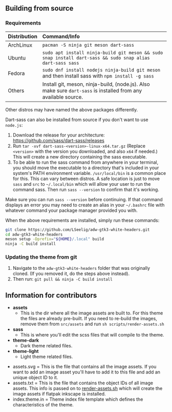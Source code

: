 ## Building from source

### Requirements

| Distribution | Command/Info |
|:--|:--|
| ArchLinux | `pacman -S ninja git meson dart-sass` |
| Ubuntu | `sudo apt install ninja-build git meson && sudo snap install dart-sass && sudo snap alias dart-sass sass` |
| Fedora | `sudo dnf install nodejs ninja-build git meson` and then install sass with `npm install -g sass` |
| Others | Install git, meson, ninja-build, (node.js). Also make sure `dart-sass` is installed from any available source. |

Other distros may have named the above packages differently.

Dart-sass can also be installed from source if you don't want to use `node.js`:
1. Download the release for your architecture: https://github.com/sass/dart-sass/releases
2. Run `tar -xvf dart-sass-<version>-linux-x64.tar.gz` (Replace `<version>` with the version you downloaded, and also `x64` if needed.) This will create a new directory containing the sass executable.
3. To be able to run the sass command from anywhere in your terminal, you should move the executable to a directory that's included in your system's PATH environment variable. `/usr/local/bin` is a common place for this. This can vary between distros. A safe location is just to move `sass` and `src` to `~/.local/bin` which will allow your user to run the command sass. Then run `sass --version` to confirm that it's working.

Make sure you can run `sass --version` before continuing. If that command displays an error you may need to create an alias in your `~/.bashrc` file with whatever command your package manager provided you with.

When the above requirements are installed, simply run these commands:

```bash
git clone https://github.com/LSeelig/adw-gtk3-white-headers.git
cd adw-gtk3-white-headers
meson setup -Dprefix="${HOME}/.local" build
ninja -C build install
```

### Updating the theme from git
1. Navigate to the `adw-gtk3-white-headers` folder that was originally cloned. (If you removed it, do the steps above instead).
2. Then run: `git pull && ninja -C build install`

## Information for contributors

* **assets**
    * This is the dir where all the image assets are built to. For this theme the files are already pre-built. If you need to re-build the images, remove them from `src/assets` and run `sh scripts/render-assets.sh`
* **sass**
    * This is where you'll edit the scss files that will compile to the theme.
* **theme-dark**
    * Dark theme related files.
* **theme-light**
    * Light theme related files.

- assets.svg = This is the file that contains all the image assets. If you want to add an image asset you'll have to add it to this file and add an unique object ID to it.
- assets.txt = This is the file that contains the object IDs of all image assets. This info is passed on to [render-assets.sh](scripts/render-assets.sh) which will create the image assets if flatpak inkscape is installed.
- index.theme.in = Theme index file template which defines the characteristics of the theme.
